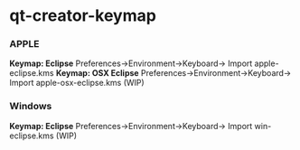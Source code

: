 # qt-creator-keymap

### APPLE 
**Keymap: Eclipse** Preferences->Environment->Keyboard-> Import apple-eclipse.kms
**Keymap: OSX Eclipse**  Preferences->Environment->Keyboard-> Import apple-osx-eclipse.kms (WIP)

### Windows 
**Keymap: Eclipse** Preferences->Environment->Keyboard-> Import win-eclipse.kms (WIP)
